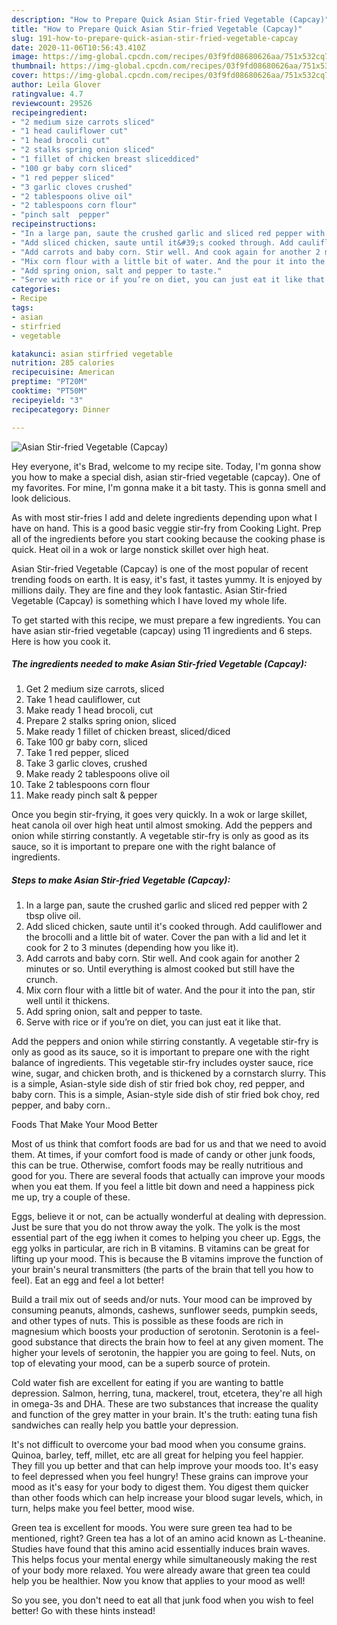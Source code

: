 ```yaml
---
description: "How to Prepare Quick Asian Stir-fried Vegetable (Capcay)"
title: "How to Prepare Quick Asian Stir-fried Vegetable (Capcay)"
slug: 191-how-to-prepare-quick-asian-stir-fried-vegetable-capcay
date: 2020-11-06T10:56:43.410Z
image: https://img-global.cpcdn.com/recipes/03f9fd08680626aa/751x532cq70/asian-stir-fried-vegetable-capcay-recipe-main-photo.jpg
thumbnail: https://img-global.cpcdn.com/recipes/03f9fd08680626aa/751x532cq70/asian-stir-fried-vegetable-capcay-recipe-main-photo.jpg
cover: https://img-global.cpcdn.com/recipes/03f9fd08680626aa/751x532cq70/asian-stir-fried-vegetable-capcay-recipe-main-photo.jpg
author: Leila Glover
ratingvalue: 4.7
reviewcount: 29526
recipeingredient:
- "2 medium size carrots sliced"
- "1 head cauliflower cut"
- "1 head brocoli cut"
- "2 stalks spring onion sliced"
- "1 fillet of chicken breast sliceddiced"
- "100 gr baby corn sliced"
- "1 red pepper sliced"
- "3 garlic cloves crushed"
- "2 tablespoons olive oil"
- "2 tablespoons corn flour"
- "pinch salt  pepper"
recipeinstructions:
- "In a large pan, saute the crushed garlic and sliced red pepper with 2 tbsp olive oil."
- "Add sliced chicken, saute until it&#39;s cooked through. Add cauliflower and the brocolli and a little bit of water. Cover the pan with a lid and let it cook for 2 to 3 minutes (depending how you like it)."
- "Add carrots and baby corn. Stir well. And cook again for another 2 minutes or so. Until everything is almost cooked but still have the crunch."
- "Mix corn flour with a little bit of water. And the pour it into the pan, stir well until it thickens."
- "Add spring onion, salt and pepper to taste."
- "Serve with rice or if you’re on diet, you can just eat it like that."
categories:
- Recipe
tags:
- asian
- stirfried
- vegetable

katakunci: asian stirfried vegetable 
nutrition: 285 calories
recipecuisine: American
preptime: "PT20M"
cooktime: "PT50M"
recipeyield: "3"
recipecategory: Dinner

---
```



![Asian Stir-fried Vegetable (Capcay)](https://img-global.cpcdn.com/recipes/03f9fd08680626aa/751x532cq70/asian-stir-fried-vegetable-capcay-recipe-main-photo.jpg)

Hey everyone, it's Brad, welcome to my recipe site. Today, I'm gonna show you how to make a special dish, asian stir-fried vegetable (capcay). One of my favorites. For mine, I'm gonna make it a bit tasty. This is gonna smell and look delicious.

As with most stir-fries I add and delete ingredients depending upon what I have on hand. This is a good basic veggie stir-fry from Cooking Light. Prep all of the ingredients before you start cooking because the cooking phase is quick. Heat oil in a wok or large nonstick skillet over high heat.

Asian Stir-fried Vegetable (Capcay) is one of the most popular of recent trending foods on earth. It is easy, it's fast, it tastes yummy. It is enjoyed by millions daily. They are fine and they look fantastic. Asian Stir-fried Vegetable (Capcay) is something which I have loved my whole life.


To get started with this recipe, we must prepare a few ingredients. You can have asian stir-fried vegetable (capcay) using 11 ingredients and 6 steps. Here is how you cook it.

<!--inarticleads1-->

##### The ingredients needed to make Asian Stir-fried Vegetable (Capcay):

1. Get 2 medium size carrots, sliced
1. Take 1 head cauliflower, cut
1. Make ready 1 head brocoli, cut
1. Prepare 2 stalks spring onion, sliced
1. Make ready 1 fillet of chicken breast, sliced/diced
1. Take 100 gr baby corn, sliced
1. Take 1 red pepper, sliced
1. Take 3 garlic cloves, crushed
1. Make ready 2 tablespoons olive oil
1. Take 2 tablespoons corn flour
1. Make ready pinch salt &amp; pepper


Once you begin stir-frying, it goes very quickly. In a wok or large skillet, heat canola oil over high heat until almost smoking. Add the peppers and onion while stirring constantly. A vegetable stir-fry is only as good as its sauce, so it is important to prepare one with the right balance of ingredients. 

<!--inarticleads2-->

##### Steps to make Asian Stir-fried Vegetable (Capcay):

1. In a large pan, saute the crushed garlic and sliced red pepper with 2 tbsp olive oil.
1. Add sliced chicken, saute until it&#39;s cooked through. Add cauliflower and the brocolli and a little bit of water. Cover the pan with a lid and let it cook for 2 to 3 minutes (depending how you like it).
1. Add carrots and baby corn. Stir well. And cook again for another 2 minutes or so. Until everything is almost cooked but still have the crunch.
1. Mix corn flour with a little bit of water. And the pour it into the pan, stir well until it thickens.
1. Add spring onion, salt and pepper to taste.
1. Serve with rice or if you’re on diet, you can just eat it like that.


Add the peppers and onion while stirring constantly. A vegetable stir-fry is only as good as its sauce, so it is important to prepare one with the right balance of ingredients. This vegetable stir-fry includes oyster sauce, rice wine, sugar, and chicken broth, and is thickened by a cornstarch slurry. This is a simple, Asian-style side dish of stir fried bok choy, red pepper, and baby corn. This is a simple, Asian-style side dish of stir fried bok choy, red pepper, and baby corn.. 

Foods That Make Your Mood Better


Most of us think that comfort foods are bad for us and that we need to avoid them. At times, if your comfort food is made of candy or other junk foods, this can be true. Otherwise, comfort foods may be really nutritious and good for you. There are several foods that actually can improve your moods when you eat them. If you feel a little bit down and need a happiness pick me up, try a couple of these.

Eggs, believe it or not, can be actually wonderful at dealing with depression. Just be sure that you do not throw away the yolk. The yolk is the most essential part of the egg iwhen it comes to helping you cheer up. Eggs, the egg yolks in particular, are rich in B vitamins. B vitamins can be great for lifting up your mood. This is because the B vitamins improve the function of your brain's neural transmitters (the parts of the brain that tell you how to feel). Eat an egg and feel a lot better!

Build a trail mix out of seeds and/or nuts. Your mood can be improved by consuming peanuts, almonds, cashews, sunflower seeds, pumpkin seeds, and other types of nuts. This is possible as these foods are rich in magnesium which boosts your production of serotonin. Serotonin is a feel-good substance that directs the brain how to feel at any given moment. The higher your levels of serotonin, the happier you are going to feel. Nuts, on top of elevating your mood, can be a superb source of protein.

Cold water fish are excellent for eating if you are wanting to battle depression. Salmon, herring, tuna, mackerel, trout, etcetera, they're all high in omega-3s and DHA. These are two substances that increase the quality and function of the grey matter in your brain. It's the truth: eating tuna fish sandwiches can really help you battle your depression. 

It's not difficult to overcome your bad mood when you consume grains. Quinoa, barley, teff, millet, etc are all great for helping you feel happier. They fill you up better and that can help improve your moods too. It's easy to feel depressed when you feel hungry! These grains can improve your mood as it's easy for your body to digest them. You digest them quicker than other foods which can help increase your blood sugar levels, which, in turn, helps make you feel better, mood wise.

Green tea is excellent for moods. You were sure green tea had to be mentioned, right? Green tea has a lot of an amino acid known as L-theanine. Studies have found that this amino acid essentially induces brain waves. This helps focus your mental energy while simultaneously making the rest of your body more relaxed. You were already aware that green tea could help you be healthier. Now you know that applies to your mood as well!

So you see, you don't need to eat all that junk food when you wish to feel better! Go  with  these hints  instead!

